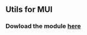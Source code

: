 ## Utils for MUI

### Dowload the module [here](https://drive.google.com/uc?id=1lteQIgdkRqEIjbdOiQXuj3vI6Yisb5rB&export=download)

